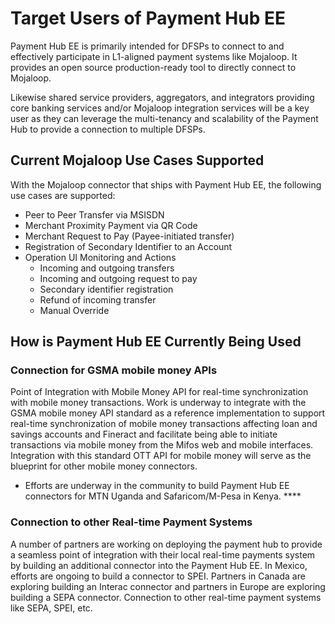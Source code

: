 # Target Users of Payment Hub EE

Payment Hub EE is primarily intended for DFSPs to connect to and effectively participate in L1-aligned payment systems like Mojaloop. It provides an open source production-ready tool to directly connect to Mojaloop.&#x20;

Likewise shared service providers, aggregators, and integrators providing core banking services and/or Mojaloop integration services will be a key user as they can leverage the multi-tenancy and scalability of the Payment Hub to provide a connection to multiple DFSPs.

## Current Mojaloop Use Cases Supported

With the Mojaloop connector that ships with Payment Hub EE, the following use cases are supported:

* Peer to Peer Transfer via MSISDN
* Merchant Proximity Payment via QR Code&#x20;
* Merchant Request to Pay (Payee-initiated transfer)
* Registration of Secondary Identifier to an Account
* Operation UI Monitoring and Actions
  * Incoming and outgoing transfers
  * Incoming and outgoing request to pay
  * Secondary identifier registration
  * Refund of incoming transfer
  * Manual Override



## How is Payment Hub EE Currently Being Used

### **Connection for GSMA mobile money APIs**

Point of Integration with Mobile Money API for real-time synchronization with mobile money transactions. Work is underway to integrate with the GSMA mobile money API standard as a reference implementation to support real-time synchronization of mobile money transactions affecting loan and savings accounts and Fineract and facilitate being able to initiate transactions via mobile money from the Mifos web and mobile interfaces. Integration with this standard OTT API for mobile money will serve as the blueprint for other mobile money connectors.&#x20;

* Efforts are underway in the community to build Payment Hub EE connectors for MTN Uganda and Safaricom/M-Pesa in Kenya. ****&#x20;

### **Connection to other Real-time Payment Systems**

A number of partners are working on deploying the payment hub to provide a seamless point of integration with their local real-time payments system by building an additional connector into the Payment Hub EE. In Mexico, efforts are ongoing to build a connector to SPEI. Partners in Canada are exploring building an Interac connector and partners in Europe are exploring building a SEPA connector. Connection to other real-time payment systems like SEPA, SPEI, etc.



## &#x20;
